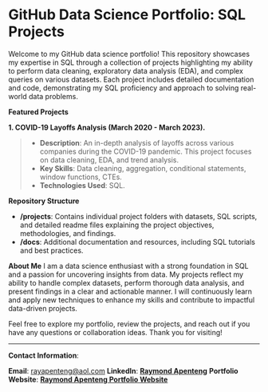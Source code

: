 # GitHub Data Science Portfolio: SQL Projects
Welcome to my GitHub data science portfolio! This repository showcases my expertise in SQL through a collection of projects highlighting my ability to perform data cleaning, exploratory data analysis (EDA), and complex queries on various datasets. Each project includes detailed documentation and code, demonstrating my SQL proficiency and approach to solving real-world data problems.

**Featured Projects**

  **1. COVID-19 Layoffs Analysis (March 2020 - March 2023).**

  > - **Description**: An in-depth analysis of layoffs across various companies during the COVID-19 pandemic. This project focuses on data cleaning, EDA, and trend analysis.
  > - **Key Skills**: Data cleaning, aggregation, conditional statements, window functions, CTEs.
  > - **Technologies Used**: SQL.

**Repository Structure**
- **/projects**: Contains individual project folders with datasets, SQL scripts, and detailed readme files explaining the project objectives, methodologies, and findings.
- **/docs**: Additional documentation and resources, including SQL tutorials and best practices.

**About Me**
I am a data science enthusiast with a strong foundation in SQL and a passion for uncovering insights from data. My projects reflect my ability to handle complex datasets, perform thorough data analysis, and present findings in a clear and actionable manner. I will continuously learn and apply new techniques to enhance my skills and contribute to impactful data-driven projects.

Feel free to explore my portfolio, review the projects, and reach out if you have any questions or collaboration ideas. Thank you for visiting!

***

**Contact Information**:

**Email**: rayapenteng@aol.com
**LinkedIn**: __[Raymond Apenteng](www.linkedin.com/in/raymond-apenteng)__
**Portfolio Website**: __[Raymond Apenteng Portfolio Website](https://www.datascienceportfol.io/rayapenteng)__

